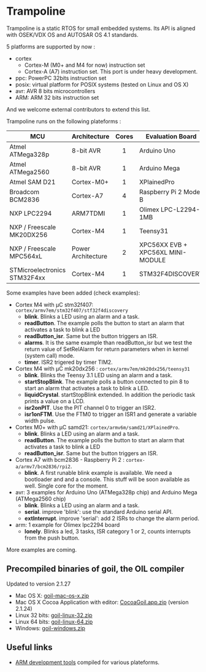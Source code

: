 # Trampoline

Trampoline is a static RTOS for small embedded systems.
Its API is aligned with OSEK/VDX OS and AUTOSAR OS 4.1 standards.

5 platforms are supported by now :

* cortex
  * Cortex-M (M0+ and M4 for now) instruction set
  * Cortex-A (A7) instruction set. This port is under heavy development.
* ppc: PowerPC 32bits instruction set
* posix: virtual platform for POSIX systems (tested on Linux and OS X)
* avr: AVR 8 bits microcontrollers
* ARM: ARM 32 bits instruction set

And we welcome external contributors to extend this list.

Trampoline runs on the following plateforms :

| MCU                          | Architecture       | Cores | Evaluation Board                  |
|------------------------------|--------------------|:-----:|-----------------------------------|
| Atmel ATMega328p             | 8-bit AVR          | 1     | Arduino Uno                       |
| Atmel ATMega2560             | 8-bit AVR          | 1     | Arduino Mega                      |
| Atmel SAM D21                | Cortex-M0+         | 1     | XPlainedPro                       |
| Broadcom BCM2836             | Cortex-A7          | 4     | Raspberry Pi 2 Model B            |
| NXP LPC2294                  | ARM7TDMI           | 1     | Olimex LPC-L2294-1MB              |
| NXP / Freescale MK20DX256    | Cortex-M4          | 1     | Teensy31                          |
| NXP / Freescale MPC564xL     | Power Architecture | 2     | XPC56XX EVB + XPC56XL MINI-MODULE |
| STMicroelectronics STM32F4xx | Cortex-M4          | 1     | STM32F4DISCOVERY                  |

Some examples have been added (check examples):

* Cortex M4 with µC stm32f407: `cortex/armv7em/stm32f407/stf32f4discovery`
  * **blink**. Blinks a LED using an alarm and a task. 
  * **readButton**. The example polls the button to start an alarm that activates a task to blink a LED
  * **readButton_isr**. Same but the button triggers an ISR.
  * **alarms**. It is the same example than readButton_isr but we test the return value of SetRelAlarm for return parameters when in kernel (system call) mode.
  * **timer**. ISR2 trigered by timer TIM2.
* Cortex M4 with µC mk20dx256 : `cortex/armv7em/mk20dx256/teensy31`
  * **blink**. Blinks the Teensy 3.1 LED using an alarm and a task. 
  * **startStopBlink**. The example polls a button connected to pin 8 to start an alarm that activates a task to blink a LED. 
  * **liquidCrystal**. startStopBlink extended. In addition the periodic task prints a value on a LCD.
  * **isr2onPIT**. Use the PIT channel 0 to trigger an ISR2.
  * **isr1onFTM**. Use the FTM0 to trigger an ISR1 and generate a variable width pulse.
* Cortex M0+ with µC samd21: `cortex/armv6m/samd21/XPlainedPro`.
  * **blink**. Blinks a LED using an alarm and a task. 
  * **readButton**. The example polls the button to start an alarm that activates a task to blink a LED
  * **readButton_isr**. Same but the button triggers an ISR.
* Cortex A7 with bcm2836 - Raspberry Pi 2 : `cortex-a/armv7/bcm2836/rpi2`.
  * **blink**. A first runable blink example is available. We need a bootloader and and a console. This stuff will be soon available as well. Single core for the moment.
* avr: 3 examples for Arduino Uno (ATMega328p chip) and Arduino Mega (ATMega2560 chip)
  * **blink**. Blinks a LED using an alarm and a task. 
  * **serial**. improve 'blink': use the standard Arduino serial API.
  * **extInterrupt**. improve 'serial': add 2 ISRs to change the alarm period.
* arm: 1 example for Olimex lpc2294 board
  * **lonely**. Blinks a led, 3 tasks, ISR category 1 or 2, counts interrupts from the push button.

More examples are coming.

## Precompiled binaries of goil, the OIL compiler

Updated to version 2.1.27

* Mac OS X: [goil-mac-os-x.zip](http://trampoline.rts-software.org/bin/goil-mac-os-x.zip)
* Mac OS X Cocoa Application with editor: [CocoaGoil.app.zip](http://trampoline.rts-software.org/bin/CocoaGoil.app.zip) (version 2.1.24)
* Linux 32 bits: [goil-linux-32.zip](http://trampoline.rts-software.org/bin/goil-linux-32.zip)
* Linux 64 bits: [goil-linux-64.zip](http://trampoline.rts-software.org/bin/goil-linux-64.zip)
* Windows: [goil-windows.zip](http://trampoline.rts-software.org/bin/goil-windows.zip)

## Useful links

* [ARM development tools](https://launchpad.net/gcc-arm-embedded) compiled for various plateforms.
